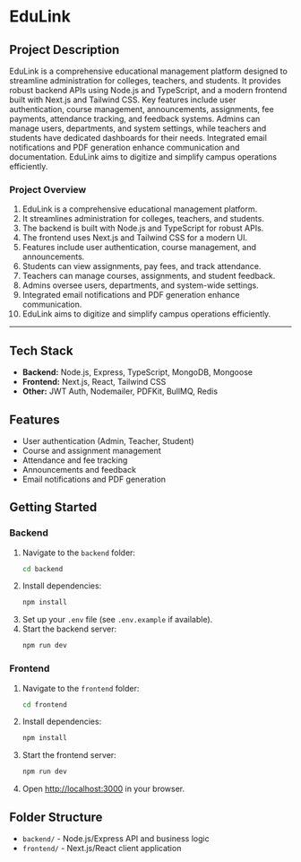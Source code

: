 # EduLink

## Project Description

EduLink is a comprehensive educational management platform designed to streamline administration for colleges, teachers, and students. It provides robust backend APIs using Node.js and TypeScript, and a modern frontend built with Next.js and Tailwind CSS. Key features include user authentication, course management, announcements, assignments, fee payments, attendance tracking, and feedback systems. Admins can manage users, departments, and system settings, while teachers and students have dedicated dashboards for their needs. Integrated email notifications and PDF generation enhance communication and documentation. EduLink aims to digitize and simplify campus operations efficiently.

### Project Overview

1. EduLink is a comprehensive educational management platform.
2. It streamlines administration for colleges, teachers, and students.
3. The backend is built with Node.js and TypeScript for robust APIs.
4. The frontend uses Next.js and Tailwind CSS for a modern UI.
5. Features include user authentication, course management, and announcements.
6. Students can view assignments, pay fees, and track attendance.
7. Teachers can manage courses, assignments, and student feedback.
8. Admins oversee users, departments, and system-wide settings.
9. Integrated email notifications and PDF generation enhance communication.
10. EduLink aims to digitize and simplify campus operations efficiently.

---

## Tech Stack

- **Backend:** Node.js, Express, TypeScript, MongoDB, Mongoose
- **Frontend:** Next.js, React, Tailwind CSS
- **Other:** JWT Auth, Nodemailer, PDFKit, BullMQ, Redis

## Features

- User authentication (Admin, Teacher, Student)
- Course and assignment management
- Attendance and fee tracking
- Announcements and feedback
- Email notifications and PDF generation

## Getting Started

### Backend

1. Navigate to the `backend` folder:
   ```sh
   cd backend
   ```
2. Install dependencies:
   ```sh
   npm install
   ```
3. Set up your `.env` file (see `.env.example` if available).
4. Start the backend server:
   ```sh
   npm run dev
   ```

### Frontend

1. Navigate to the `frontend` folder:
   ```sh
   cd frontend
   ```
2. Install dependencies:
   ```sh
   npm install
   ```
3. Start the frontend server:
   ```sh
   npm run dev
   ```
4. Open [http://localhost:3000](http://localhost:3000) in your browser.

## Folder Structure

- `backend/` - Node.js/Express API and business logic
- `frontend/` - Next.js/React client application

